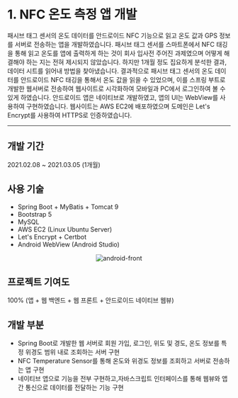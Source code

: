 # 1. NFC 온도 측정 앱 개발

패시브 태그 센서의 온도 데이터를 안드로이드 NFC 기능으로 읽고 온도 값과 GPS 정보를 서버로 전송하는 앱을 개발하였습니다. 패시브 태그 센서를 스마트폰에서 NFC 태깅을 통해 읽고 온도를 앱에 출력하게 하는 것이 회사 입사전 주어진 과제였으며 어떻게 해결해야 하는 지는 전혀 제시되지 않았습니다. 하지만 1개월 정도 집요하게 분석한 결과, 데이터 시트를 읽어내 방법을 찾아냈습니다. 결과적으로 패시브 태그 센서의 온도 데이터를 안드로이드 NFC 태깅을 통해서 온도 값을 읽을 수 있었으며, 이를 스프링 부트로 개발한 웹서버로 전송하여 웹사이트로 시각화하여 모바일과 PC에서 로그인하여 볼 수 있게 하였습니다. 안드로이드 앱은 네이티브로 개발하였고, 앱의 UI는 WebView를 사용하여 구현하였습니다. 웹사이트는 AWS EC2에 배포하였으며 도메인은 Let's Encrypt를 사용하여 HTTPS로 인증하였습니다.

---

## 개발 기간

2021.02.08 ~ 2021.03.05 (1개월)

## 사용 기술

- Spring Boot + MyBatis + Tomcat 9
- Bootstrap 5
- MySQL
- AWS EC2 (Linux Ubuntu Server)
- Let's Encrypt + Certbot
- Android WebView (Android Studio)

<p align="center">
<img src="/img/android-front.png" alt="android-front" />
</p>

## 프로젝트 기여도

100% (앱 + 웹 백엔드 + 웹 프론트 + 안드로이드 네이티브 웹뷰)

## 개발 부분

- Spring Boot로 개발한 웹 서버로 회원 가입, 로그인, 위도 및 경도, 온도 정보를 특정 위경도 범위 내로 조회하는 서버 구현
- NFC Temperature Sensor를 통해 온도와 위경도 정보를 조회하고 서버로 전송하는 앱 구현
- 네이티브 앱으로 기능을 전부 구현하고,자바스크립트 인터페이스를 통해 웹뷰와 앱간 통신으로 데이터를 전달하는 기능 구현
